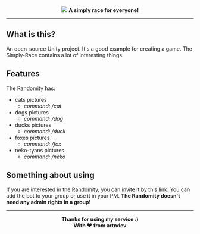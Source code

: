 <div align="center">
  <img src="https://i.postimg.cc/y8MvLGfM/Simply-race.png">
  <b>A simply race for everyone!</b>
</div>

<hr>

<h2>What is this?</h2>
An open-source Unity project.
It's a good example for creating a game. The Simply-Race contains a lot of interesting things.

<h2>Features</h2>
The Randomity has:

- cats pictures 
  - <i>command: /cat</i>
- dogs pictures 
  - <i>command: /dog</i>
- ducks pictures 
  - <i>command: /duck</i>
- foxes pictures 
  - <i>command: /fox</i>
- neko-tyans pictures 
  - <i>command: /neko</i>

<h2>Something about using</h2>
If you are interested in the Randomity, you can invite it by this <a href="https://t.me/a_RandomityBot">link</a>.
You can add the bot to your group or use it in your PM. <b>The Randomity doesn't need any admin rights in a group!</b>

<hr>

<div align="center">
  <b>Thanks for using my service :)</b>
  <br>
  <b>With ❤️ from artndev</b>
</div>
